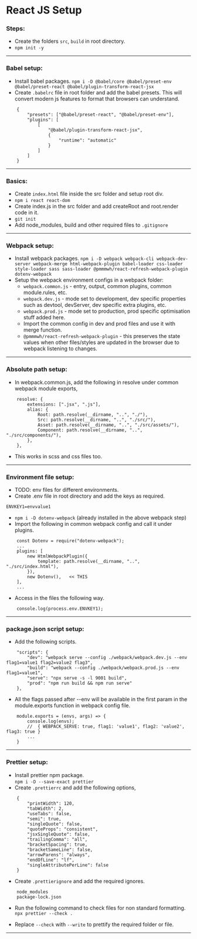 # React JS Setup

### Steps:

- Create the folders `src`, `build` in root directory.
- `npm init -y`

---

### Babel setup:

- Install babel packages. `npm i -D @babel/core @babel/preset-env @babel/preset-react @babel/plugin-transform-react-jsx`
- Create `.babelrc` file in root folder and add the babel presets. This will convert modern js features to format that browsers can understand.

```
	{
		"presets": ["@babel/preset-react", "@babel/preset-env"],
		"plugins": [
			[
				"@babel/plugin-transform-react-jsx",
				{
					"runtime": "automatic"
				}
			]
		]
	}
```

---

### Basics:

- Create `index.html` file inside the src folder and setup root div.
- `npm i react react-dom`
- Create index.js in the src folder and add createRoot and root.render code in it.
- `git init`
- Add node_modules, build and other required files to `.gitignore`

---

### Webpack setup:

- Install webpack packages. `npm i -D webpack webpack-cli webpack-dev-server webpack-merge html-webpack-plugin babel-loader css-loader style-loader sass sass-loader @pmmmwh/react-refresh-webpack-plugin dotenv-webpack`
- Setup the webpack environment configs in a webpack folder:
  - `webpack.common.js` - entry, output, common plugins, common module.rules, etc.
  - `webpack.dev.js` - mode set to development, dev specific properties such as devtool, devServer, dev specific extra plugins, etc.
  - `webpack.prod.js` - mode set to production, prod specific optimisation stuff added here.
  - Import the common config in dev and prod files and use it with merge function.
  - `@pmmmwh/react-refresh-webpack-plugin` - this preserves the state values when other files/styles are updated in the browser due to webpack listening to changes.

---

### Absolute path setup:

- In webpack.common.js, add the following in resolve under common webpack module exports,

```
	resolve: {
		extensions: [".jsx", ".js"],
		alias: {
			Root: path.resolve(__dirname, "..", "./"),
			Src: path.resolve(__dirname, "..", "./src/"),
			Asset: path.resolve(__dirname, "..", "./src/assets/"),
			Component: path.resolve(__dirname, "..", "./src/components/"),
		},
	},
```

- This works in scss and css files too.

---

### Environment file setup:

- TODO: env files for different environments.
- Create .env file in root directory and add the keys as required.

```
ENVKEY1=envvalue1
```

- `npm i -D dotenv-webpack` (already installed in the above webpack step)
- Import the following in common webpack config and call it under plugins.

```
	const Dotenv = require("dotenv-webpack");
	...
	plugins: [
		new HtmlWebpackPlugin({
			template: path.resolve(__dirname, "..", "./src/index.html"),
		}),
		new Dotenv(),	<< THIS
	],
	...
```

- Access in the files the following way.

```
	console.log(process.env.ENVKEY1);
```

---

### package.json script setup:

- Add the following scripts.

```
	"scripts": {
		"dev": "webpack serve --config ./webpack/webpack.dev.js --env flag1=value1 flag2=value2 flag3",
		"build": "webpack --config ./webpack/webpack.prod.js --env flag1=value1",
		"serve": "npx serve -s -l 9001 build",
		"prod": "npm run build && npm run serve"
	},
```

- All the flags passed after --env will be available in the first param in the module.exports function in webpack config file.

```
	module.exports = (envs, args) => {
		console.log(envs);
		//	{ WEBPACK_SERVE: true, flag1: 'value1', flag2: 'value2', flag3: true }
		...
	}
```

---

### Prettier setup:

- Install prettier npm package.\
  `npm i -D --save-exact prettier`
- Create `.prettierrc` and add the following options,

```
	{
		"printWidth": 120,
		"tabWidth": 2,
		"useTabs": false,
		"semi": true,
		"singleQuote": false,
		"quoteProps": "consistent",
		"jsxSingleQuote": false,
		"trailingComma": "all",
		"bracketSpacing": true,
		"bracketSameLine": false,
		"arrowParens": "always",
		"endOfLine": "lf",
		"singleAttributePerLine": false
	}
```

- Create `.prettierignore` and add the required ignores.

```
	node_modules
	package-lock.json
```

- Run the following command to check files for non standard formatting.\
  `npx prettier --check .`

- Replace `--check` with `--write` to prettify the required folder or file.

---
